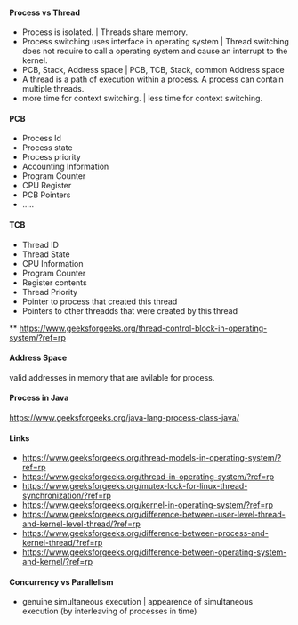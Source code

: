#### Process vs Thread
- Process is isolated. | Threads share memory.
- Process switching uses interface in operating system | Thread switching does not require to call a operating system and cause an interrupt to the kernel.
- PCB, Stack, Address space  | PCB, TCB, Stack, common Address space
- A thread is a path of execution within a process. A process can contain multiple threads. 
- more time for context switching. | less time for context switching.

#### PCB
- Process Id
- Process state
- Process priority
- Accounting Information
- Program Counter
- CPU Register
- PCB Pointers
- .....



#### TCB
- Thread ID
- Thread State
- CPU Information
- Program Counter
- Register contents
- Thread Priority
- Pointer to process that created this thread
- Pointers to other threadds that were created by this thread

** https://www.geeksforgeeks.org/thread-control-block-in-operating-system/?ref=rp


#### Address Space
valid addresses in memory that are avilable for process.





#### Process in Java
https://www.geeksforgeeks.org/java-lang-process-class-java/



#### Links
- https://www.geeksforgeeks.org/thread-models-in-operating-system/?ref=rp
- https://www.geeksforgeeks.org/thread-in-operating-system/?ref=rp
- https://www.geeksforgeeks.org/mutex-lock-for-linux-thread-synchronization/?ref=rp
- https://www.geeksforgeeks.org/kernel-in-operating-system/?ref=rp
- https://www.geeksforgeeks.org/difference-between-user-level-thread-and-kernel-level-thread/?ref=rp
- https://www.geeksforgeeks.org/difference-between-process-and-kernel-thread/?ref=rp
- https://www.geeksforgeeks.org/difference-between-operating-system-and-kernel/?ref=rp


#### Concurrency vs Parallelism

- genuine simultaneous execution | appearence of simultaneous execution (by interleaving of processes in time)

